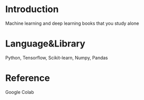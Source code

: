 # Introduction
Machine learning and deep learning books that you study alone

# Language&Library
Python, Tensorflow, Scikit-learn, Numpy, Pandas

# Reference
Google Colab
